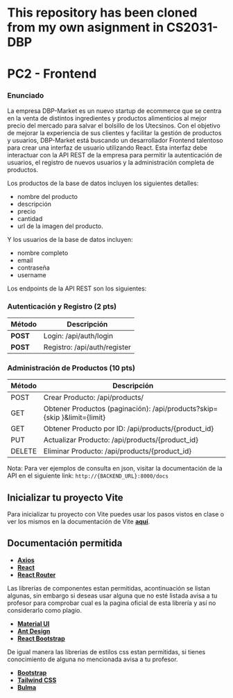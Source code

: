 # This repository has been cloned from my own asignment in CS2031-DBP
# PC2 - Frontend

### Enunciado

La empresa DBP-Market es un nuevo startup de ecommerce que se centra en la venta de distintos ingredientes y productos alimenticios al mejor precio del mercado para salvar el bolsillo de los Utecsinos. Con el objetivo de mejorar la experiencia de sus clientes y facilitar la gestión de productos y usuarios, DBP-Market está buscando un desarrollador Frontend talentoso para crear una interfaz de usuario utilizando React. Esta interfaz debe interactuar con la API REST de la empresa para permitir la autenticación de usuarios, el registro de nuevos usuarios y la administración completa de productos.

Los productos de la base de datos incluyen los siguientes detalles: 
- nombre del producto
- descripción
- precio
- cantidad 
- url de la imagen del producto.

Y los usuarios de la base de datos incluyen:

- nombre completo
- email 
- contraseña 
- username


Los endpoints de la API REST son los siguientes:

### Autenticación y Registro (2 pts)

| Método  |  Descripción  |
|---|---|
|	**POST**   |   Login: /api/auth/login  |
|	**POST**   |   Registro: /api/auth/register |

### Administración de Productos (10 pts)

| Método  |  Descripción  |
|---|---|
| POST |      Crear Producto: /api/products/  |
| GET   |     Obtener Productos (paginación): /api/products?skip={skip }&limit={limit} |
| GET   |    Obtener Producto por ID: /api/products/{product_id} |
| PUT   |     Actualizar Producto: /api/products/{product_id} |
| DELETE| Eliminar Producto: /api/products/{product_id} |

Nota: Para ver ejemplos de consulta en json, visitar la documentación de la API en el siguiente link: `http://{BACKEND_URL}:8000/docs`

## Inicializar tu proyecto Vite

Para inicializar tu proyecto con Vite puedes usar los pasos vistos en clase o ver los mismos en la documentación de Vite [**aquí**](https://vitejs.dev/guide/).

## Documentación permitida 

- [**Axios**](https://axios-http.com/docs/intro)
- [**React**](https://react.dev/reference/react)
- [**React Router**](https://reactrouter.com/web/guides/quick-start)


Las librerías de componentes estan permitidas, acontinuación se listan algunas, sin embargo si deseas usar alguna que no esté listada avisa a tu profesor para comprobar cual es la pagina oficial de esta librería y así no considerarlo como plagio.

- [**Material UI**](https://mui.com/material-ui/getting-started/)
- [**Ant Design**](https://ant.design/)
- [**React Bootstrap**](https://react-bootstrap.netlify.app/docs/components/accordion)

De igual manera las librerias de estilos css estan permitidas, si tienes conocimiento de alguna no mencionada avisa a tu profesor.

- [**Bootstrap**](https://getbootstrap.com/docs/5.0/getting-started/introduction/)
- [**Tailwind CSS**](https://tailwindcss.com/docs)
- [**Bulma**](https://bulma.io/documentation/)
